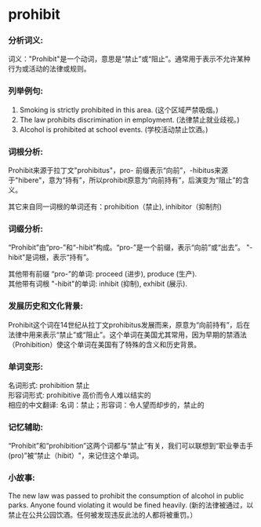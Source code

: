 # prohibit

### 分析词义:

  

词义："Prohibit"是一个动词，意思是“禁止”或“阻止”。通常用于表示不允许某种行为或活动的法律或规则。

  

### 列举例句:

  

1.  Smoking is strictly prohibited in this area. (这个区域严禁吸烟。)
2.  The law prohibits discrimination in employment. (法律禁止就业歧视。)
3.  Alcohol is prohibited at school events. (学校活动禁止饮酒。)

  

### 词根分析:

  

Prohibit来源于拉丁文"prohibitus"，pro- 前缀表示“向前”，-hibitus来源于"hibere"，意为“持有”，所以prohibit原意为“向前持有”，后演变为“阻止”的含义。

  

其它来自同一词根的单词还有：prohibition（禁止), inhibitor（抑制剂)

  

### 词缀分析:

  

“Prohibit”由“pro-”和“-hibit”构成。“pro-”是一个前缀，表示“向前”或“出去”。 "-hibit"是词根，表示“持有”。

  

其他带有前缀 “pro-”的单词: proceed (进步), produce (生产).  
其他带有词根 "-hibit"的单词: inhibit (抑制), exhibit (展示).

  

### 发展历史和文化背景:

  

Prohibit这个词在14世纪从拉丁文prohibitus发展而来，原意为“向前持有”，后在法律中用来表示“禁止”或“阻止”。这个单词在美国尤其常用，因为早期的禁酒法（Prohibition）使这个单词在美国有了特殊的含义和历史背景。

  

### 单词变形:

  

名词形式: prohibition 禁止  
形容词形式: prohibitive 高价而令人难以结实的  
相应的中文翻译: 名词：禁止；形容词：令人望而却步的，禁止的

  

### 记忆辅助:

  

“Prohibit”和“prohibition”这两个词都与“禁止”有关，我们可以联想到“职业拳击手(pro)”被“禁止（hibit）"，来记住这个单词。

  

### 小故事:

  

The new law was passed to prohibit the consumption of alcohol in public parks. Anyone found violating it would be fined heavily. (新的法律被通过，以禁止在公共公园饮酒。任何被发现违反此法的人都将被重罚。）
